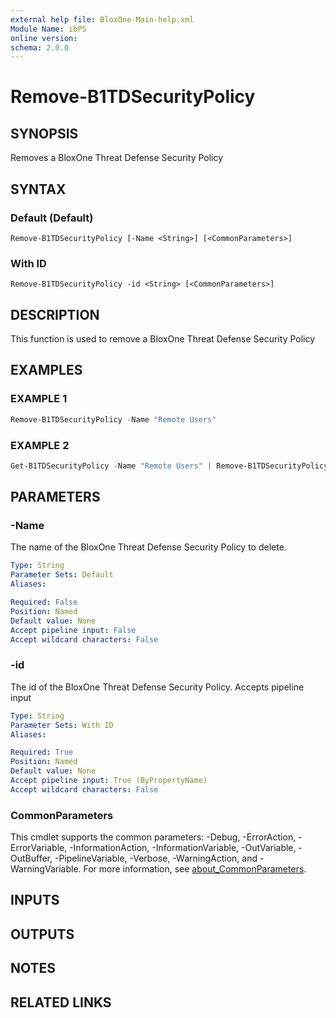 ```yaml
---
external help file: BloxOne-Main-help.xml
Module Name: ibPS
online version:
schema: 2.0.0
---
```


# Remove-B1TDSecurityPolicy

## SYNOPSIS
Removes a BloxOne Threat Defense Security Policy

## SYNTAX

### Default (Default)
```
Remove-B1TDSecurityPolicy [-Name <String>] [<CommonParameters>]
```

### With ID
```
Remove-B1TDSecurityPolicy -id <String> [<CommonParameters>]
```

## DESCRIPTION
This function is used to remove a BloxOne Threat Defense Security Policy

## EXAMPLES

### EXAMPLE 1
```powershell
Remove-B1TDSecurityPolicy -Name "Remote Users"
```

### EXAMPLE 2
```powershell
Get-B1TDSecurityPolicy -Name "Remote Users" | Remove-B1TDSecurityPolicy
```

## PARAMETERS

### -Name
The name of the BloxOne Threat Defense Security Policy to delete.

```yaml
Type: String
Parameter Sets: Default
Aliases:

Required: False
Position: Named
Default value: None
Accept pipeline input: False
Accept wildcard characters: False
```

### -id
The id of the BloxOne Threat Defense Security Policy.
Accepts pipeline input

```yaml
Type: String
Parameter Sets: With ID
Aliases:

Required: True
Position: Named
Default value: None
Accept pipeline input: True (ByPropertyName)
Accept wildcard characters: False
```

### CommonParameters
This cmdlet supports the common parameters: -Debug, -ErrorAction, -ErrorVariable, -InformationAction, -InformationVariable, -OutVariable, -OutBuffer, -PipelineVariable, -Verbose, -WarningAction, and -WarningVariable. For more information, see [about_CommonParameters](http://go.microsoft.com/fwlink/?LinkID=113216).

## INPUTS

## OUTPUTS

## NOTES

## RELATED LINKS

